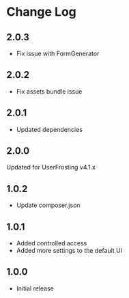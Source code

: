 # Change Log

## 2.0.3
- Fix issue with FormGenerator

## 2.0.2
- Fix assets bundle issue

## 2.0.1
- Updated dependencies

## 2.0.0
Updated for UserFrosting v4.1.x

## 1.0.2
- Update composer.json

## 1.0.1
- Added controlled access
- Added more settings to the default UI

## 1.0.0
- Initial release

